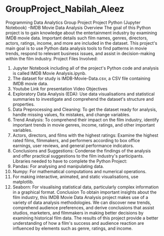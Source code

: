 # GroupProject_Nabilah_Aleez
Programming Data Analytics Group Project 
Project Python (Jupyter Notebook) -IMDB Movie Data Analysis
Overview
The goal of this Python project is to gain knowledge about the entertainment industry by examining IMDB movie data. Important details such film names, genres, directors, actors, ratings, income, and more are included in the dataset. This project's main goal is to use Python data analysis tools to find patterns in movie trends, respond to relevant business issues, and assist in decision-making within the film industry.
Project Files Involved:
1.	Jupyter Notebook including all of the project's Python code and analysis is called IMDB Movie Analysis.ipynb.
2.	The dataset for study is IMDB-Movie-Data.csv, a CSV file containing IMDB movie data.
3.	Youtube Link for presentation Video
Objectives 
1.	Exploratory Data Analysis (EDA): Use data visualisations and statistical summaries to investigate and comprehend the dataset's structure and properties.
2.	Data Preprocessing and Cleaning: To get the dataset ready for analysis, handle missing values, fix mistakes, and change variables.
3.	Trend Analysis: To comprehend their impact on the film industry, identify important trends in movie genres, income, ratings, and other important variables.
4.	Actors, directors, and films with the highest ratings: Examine the highest rated films, filmmakers, and performers according to box office earnings, user reviews, and general performance indicators.
5.	Conclusions and Suggestions: Condense the findings of the analysis and offer practical suggestions to the film industry's participants.
Libraries needed to have to complete the Python Project:
1.	Pandas: For analysing and manipulating data.
2.	Numpy: For mathematical computations and numerical operations.
3.	For making interactive, animated, and static visualisations, use matplotlib.
4.	Seaborn: For visualising statistical data, particularly complex information in a graphical format.
Conclusion
To obtain important insights about the film industry, this IMDB Movie Data Analysis project makes use of a variety of data analysis methodologies. We can discover new trends, comprehend audience preferences, and derive conclusions that assist studios, marketers, and filmmakers in making better decisions by examining historical film data. The results of this project provide a better understanding of how a film's success and audience reaction are influenced by elements such as genre, ratings, and income.
